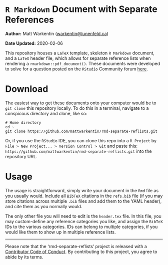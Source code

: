 `R Markdown` Document with Separate References
================

**Author:** Matt Warkentin (<warkentin@lunenfeld.ca>)

**Date Updated:** 2020-02-06

This repository houses a `LaTeX` template, skeleton `R Markdown`
document, and a `LaTeX` header file, which allows for separate reference
lists when rendering a `rmarkdown::pdf_document()`. These documents were
developed to solve for a question posted on the `RStudio` Community
forum
[here](https://community.rstudio.com/t/use-citation-in-r-markdown-to-automatically-generate-a-bibliography-of-r-packages/51363).

# Download

The easiest way to get these documents onto your computer would be to
`git clone` this repository locally. To do this in a terminal, navigate
to a conspicous directory and clone, like so:

    # Home directory
    cd ~
    git clone https://github.com/mattwarkentin/rmd-separate-reflists.git

Or, if you use the `RStudio` IDE, you can clone this repo into a `R
Project` by `File > New Project... > Version Control > Git` and paste
this: `https://github.com/mattwarkentin/rmd-separate-reflists.git` into
the repository URL.

# Usage

The usage is straightforward, simply write your document in the `Rmd`
file as you usually would. Include all `BibTeX` citations in the
`refs.bib` file (if you may store citations across multiple `.bib` files
and add them to the YAML header), and cite them as you normally would.

The only other file you will need to edit is the `header.tex` file. In
this file, you may custom-define any reference categories you like, and
assign the `BibTeX` IDs to the various categories. IDs can belong to
multiple categories, if you would like them to show up in multiple
reference lists.

-----

Please note that the ‘rmd-separate-reflists’ project is released with a
[Contributor Code of Conduct](CODE_OF_CONDUCT.md). By contributing to
this project, you agree to abide by its terms.
